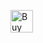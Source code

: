 <a href='https://ko-fi.com/K3K715WIHX' target='_blank'><img height='100' style='border:0px;height:36px;' src='https://storage.ko-fi.com/cdn/kofi2.png?v=6' border='0' alt='Buy Me a Coffee at ko-fi.com' /></a>
